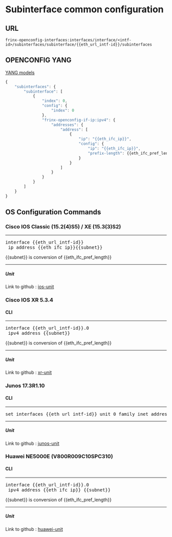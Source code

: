 # Subinterface common configuration

## URL

```
frinx-openconfig-interfaces:interfaces/interface/<intf-id>/subinterfaces/subinterface/{{eth_url_intf-id}}/subinterfaces
```

## OPENCONFIG YANG

[YANG models](https://github.com/FRINXio/openconfig/tree/master/interfaces/src/main/yang)

```javascript
{
    "subinterfaces": {
        "subinterface": [
            {
                "index": 0,
                "config": {
                    "index": 0
                },
                "frinx-openconfig-if-ip:ipv4": {
                    "addresses": {
                        "address": [
                            {
                                "ip": "{{eth_ifc_ip}}",
                                "config": {
                                    "ip": "{{eth_ifc_ip}}",
                                    "prefix-length": {{eth_ifc_pref_length}}
                                }
                            }
                        ]
                    }
                }
            }
        ]
    }
}
```

## OS Configuration Commands

### Cisco IOS Classic (15.2(4)S5) / XE (15.3(3)S2)

---
<pre>
interface {{eth_url_intf-id}}
 ip address {{eth_ifc_ip}}{{subnet}}
</pre>

{{subnet}} is conversion of {{eth_ifc_pref_length}}

---

##### Unit

Link to github : [ios-unit](https://github.com/FRINXio/cli-units/tree/master/ios/interface)

### Cisco IOS XR 5.3.4

#### CLI

---
<pre>
interface {{eth_url_intf-id}}.0
 ipv4 address {{subnet}}
</pre>

{{subnet}} is conversion of {{eth_ifc_pref_length}}

---

##### Unit

Link to github : [xr-unit](https://github.com/FRINXio/cli-units/tree/master/ios-xr/interface)

### Junos 17.3R1.10

#### CLI

---
<pre>
set interfaces {{eth_url_intf-id}} unit 0 family inet address {{eth_ifc_ip}}/{{eth_ifc_pref_length}}
</pre>
---

##### Unit

Link to github : [junos-unit](https://github.com/FRINXio/unitopo-units/tree/master/junos/junos-17-interface-unit)

### Huawei NE5000E (V800R009C10SPC310)

#### CLI

---
<pre>
interface {{eth_url_intf-id}}.0
 ipv4 address {{eth_ifc_ip}} {{subnet}}
</pre>

{{subnet}} is conversion of {{eth_ifc_pref_length}}

---

##### Unit

Link to github : [huawei-unit](https://github.com/FRINXio/cli-units/tree/master/huawei/interface)
